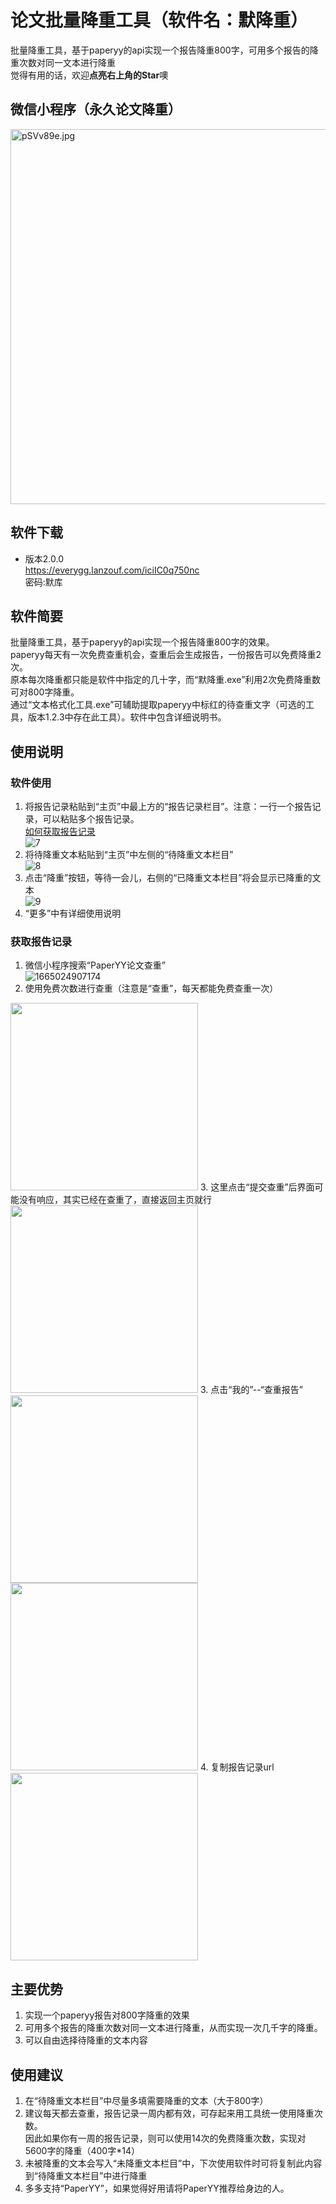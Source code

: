 # 论文批量降重工具（软件名：默降重）
批量降重工具，基于paperyy的api实现一个报告降重800字，可用多个报告的降重次数对同一文本进行降重  
觉得有用的话，欢迎**点亮右上角的Star**噢  

## 微信小程序（永久论文降重）
<!-- ![永久论文降重](https://user-images.githubusercontent.com/78804251/210740316-3f2e3799-ec5f-4cf9-9691-c598c1c945e4.png)  -->
<a href="https://imgse.com/i/pSVv89e"><img src="https://s1.ax1x.com/2023/01/08/pSVv89e.jpg" style="width:600px" alt="pSVv89e.jpg" border="0" /></a>

## 软件下载  
* 版本2.0.0    
https://everygg.lanzouf.com/iciIC0q750nc  
密码:默库  

## 软件简要
  批量降重工具，基于paperyy的api实现一个报告降重800字的效果。  
paperyy每天有一次免费查重机会，查重后会生成报告，一份报告可以免费降重2次。  
原本每次降重都只能是软件中指定的几十字，而“默降重.exe”利用2次免费降重数可对800字降重。  
通过“文本格式化工具.exe”可辅助提取paperyy中标红的待查重文字（可选的工具，版本1.2.3中存在此工具）。软件中包含详细说明书。

## 使用说明
### 软件使用
1. 将报告记录粘贴到“主页”中最上方的“报告记录栏目”。注意：一行一个报告记录，可以粘贴多个报告记录。  
[如何获取报告记录](#获取报告记录)  
![7](https://user-images.githubusercontent.com/78804251/210209147-42ee8538-e57f-4be4-8b67-6f12f2f67023.png)  
2. 将待降重文本粘贴到“主页”中左侧的“待降重文本栏目”  
![8](https://user-images.githubusercontent.com/78804251/210209162-54f52be5-1d7d-4895-8234-1fe70cb891dc.png)  
3. 点击“降重”按钮，等待一会儿，右侧的“已降重文本栏目”将会显示已降重的文本  
![9](https://user-images.githubusercontent.com/78804251/210209169-404f35a1-5017-4069-a757-67a3a8877f4c.png)
4. “更多”中有详细使用说明

### 获取报告记录
1. 微信小程序搜索“PaperYY论文查重”  
![1665024907174](https://user-images.githubusercontent.com/78804251/194203963-ad2cdd3b-f075-4540-aa2b-0093d970546d.jpg)  
2. 使用免费次数进行查重（注意是“查重”，每天都能免费查重一次）
<img src="https://user-images.githubusercontent.com/78804251/194204147-29f642e7-930f-44d7-9337-acfd02893510.png" width="300px" style="align: center;">  
3. 这里点击“提交查重”后界面可能没有响应，其实已经在查重了，直接返回主页就行
<img src="https://user-images.githubusercontent.com/78804251/194207719-56092bba-cc77-471d-8841-96ae44221982.png" width="300px" style="align: center;"> 
3. 点击“我的”--“查重报告”  
<img src="https://user-images.githubusercontent.com/78804251/194204250-8423af01-139c-4d7b-9138-8cf5de486580.png" width="300px" style="align: center;"> 
<img src="https://user-images.githubusercontent.com/78804251/194207922-a49bc103-ddeb-4d92-a33a-bb32777c06ae.png" width="300px" style="align: center;"> 
4. 复制报告记录url  
<img src="https://user-images.githubusercontent.com/78804251/194209685-59b65053-2813-43bd-9ed7-7e98be76019f.png" width="300px" style="align: center;"> 

## 主要优势
1. 实现一个paperyy报告对800字降重的效果  
2. 可用多个报告的降重次数对同一文本进行降重，从而实现一次几千字的降重。  
3. 可以自由选择待降重的文本内容  

## 使用建议
1. 在“待降重文本栏目”中尽量多填需要降重的文本（大于800字）  
2. 建议每天都去查重，报告记录一周内都有效，可存起来用工具统一使用降重次数。  
  因此如果你有一周的报告记录，则可以使用14次的免费降重次数，实现对5600字的降重（400字*14）  
3. 未被降重的文本会写入“未降重文本栏目”中，下次使用软件时可将复制此内容到“待降重文本栏目”中进行降重  
4. 多多支持“PaperYY”，如果觉得好用请将PaperYY推荐给身边的人。 
